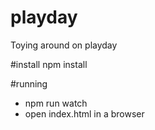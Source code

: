 # playday
Toying around on playday

#install
npm install

#running
* npm run watch
* open index.html in a browser
